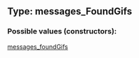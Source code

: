 ## Type: messages\_FoundGifs  

### Possible values (constructors):

[messages\_foundGifs](../constructors/messages\_foundGifs.md)  


